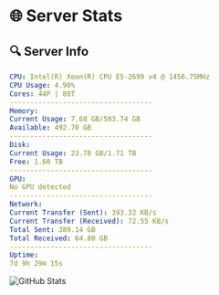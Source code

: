 # 🌐 Server Stats
## 🔍 Server Info
```yaml
CPU: Intel(R) Xeon(R) CPU E5-2699 v4 @ 1456.75MHz
CPU Usage: 4.90%
Cores: 44P | 88T
-----------------------------------
Memory:
Current Usage: 7.68 GB/503.74 GB
Available: 492.70 GB
-----------------------------------
Disk:
Current Usage: 23.78 GB/1.71 TB
Free: 1.60 TB
-----------------------------------
GPU:
No GPU detected
-----------------------------------
Network:
Current Transfer (Sent): 393.32 KB/s
Current Transfer (Received): 72.55 KB/s
Total Sent: 389.14 GB
Total Received: 64.80 GB
-----------------------------------
Uptime:
7d 9h 29m 15s
```
![GitHub Stats](https://img.shields.io/badge/Updated-2025-04-27_02:38:03-blue)